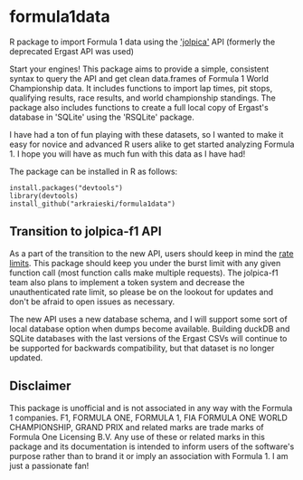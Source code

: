# formula1data
R package to import Formula 1 data using the ['jolpica'](https://github.com/jolpica/jolpica-f1) API (formerly the deprecated Ergast API was used)

Start your engines! This package aims to provide a simple, consistent syntax to query the API and get clean data.frames of Formula 1 World Championship data. It includes functions to import lap times, pit stops, qualifying results, race results, and world championship standings. The package also includes functions to create a full local copy of Ergast's database in 'SQLite' using the 'RSQLite' package. 

I have had a ton of fun playing with these datasets, so I wanted to make it easy for novice and advanced R users alike to get started analyzing Formula 1. I hope you will have as much fun with this data as I have had!

The package can be installed in R as follows:

    install.packages("devtools")
    library(devtools)
    install_github("arkraieski/formula1data")
    
## Transition to jolpica-f1 API

As a part of the transition to the new API, users should keep in mind the [rate limits](https://github.com/jolpica/jolpica-f1/blob/main/docs/rate_limits.md). This package should keep you under the burst limit with any given function call (most function calls make multiple requests). The jolpica-f1 team also plans to implement a token system and decrease the unauthenticated rate limit, so please be on the lookout for updates and don't be afraid to open issues as necessary.

The new API uses a new database schema, and I will support some sort of local database option when dumps become available. Building duckDB and SQLite databases with the last versions of the Ergast CSVs will continue to be supported for backwards compatibility, but that dataset is no longer updated.

## Disclaimer

This package is unofficial and is not associated in any way with the Formula 1 companies. F1, FORMULA ONE, FORMULA 1, FIA FORMULA ONE WORLD CHAMPIONSHIP, GRAND PRIX and related marks are trade marks of Formula One Licensing B.V. Any use of these or related marks in this package and its documentation is intended to inform users of the software's purpose rather than to brand it or imply an association with Formula 1. I am just a passionate fan!
